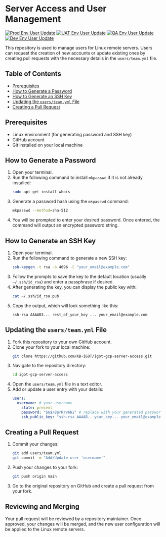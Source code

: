 # Server Access and User Management

[![Prod Env User Update](https://github.com/KB-iGOT/igot-gcp-server-access/actions/workflows/prod.yml/badge.svg)](https://github.com/KB-iGOT/igot-gcp-server-access/actions/workflows/prod.yml)
[![UAT Env User Update](https://github.com/KB-iGOT/igot-gcp-server-access/actions/workflows/uat.yml/badge.svg)](https://github.com/KB-iGOT/igot-gcp-server-access/actions/workflows/uat.yml)
[![QA Env User Update](https://github.com/KB-iGOT/igot-gcp-server-access/actions/workflows/qa.yml/badge.svg)](https://github.com/KB-iGOT/igot-gcp-server-access/actions/workflows/qa.yml)
[![Dev Env User Update](https://github.com/KB-iGOT/igot-gcp-server-access/actions/workflows/dev.yml/badge.svg)](https://github.com/KB-iGOT/igot-gcp-server-access/actions/workflows/dev.yml)

This repository is used to manage users for Linux remote servers. Users can request the creation of new accounts or update existing ones by creating pull requests with the necessary details in the `users/team.yml` file.

## Table of Contents

- [Prerequisites](#prerequisites)
- [How to Generate a Password](#how-to-generate-a-password)
- [How to Generate an SSH Key](#how-to-generate-an-ssh-key)
- [Updating the `users/team.yml` File](#updating-the-usersteamyml-file)
- [Creating a Pull Request](#creating-a-pull-request)

## Prerequisites

- Linux environment (for generating password and SSH key)
- GitHub account
- Git installed on your local machine

## How to Generate a Password

1. Open your terminal.
2. Run the following command to install `mkpasswd` if it is not already installed:
    ```sh
    sudo apt-get install whois
    ```
3. Generate a password hash using the `mkpasswd` command:
    ```sh
    mkpasswd --method=sha-512
    ```
4. You will be prompted to enter your desired password. Once entered, the command will output an encrypted password string.

## How to Generate an SSH Key

1. Open your terminal.
2. Run the following command to generate a new SSH key:
    ```sh
    ssh-keygen -t rsa -b 4096 -C "your_email@example.com"
    ```
3. Follow the prompts to save the key to the default location (usually `~/.ssh/id_rsa`) and enter a passphrase if desired.
4. After generating the key, you can display the public key with:
    ```sh
    cat ~/.ssh/id_rsa.pub
    ```
5. Copy the output, which will look something like this:
    ```
    ssh-rsa AAAAB3... rest_of_your_key ... your_email@example.com
    ```

## Updating the `users/team.yml` File

1. Fork this repository to your own GitHub account.
2. Clone your fork to your local machine:
    ```sh
    git clone https://github.com/KB-iGOT/igot-gcp-server-access.git
    ```
3. Navigate to the repository directory:
    ```sh
    cd igot-gcp-server-access
    ```
4. Open the `users/team.yml` file in a text editor.
5. Add or update a user entry with your details:
    ```yaml
    users:
      username: # your username
        state: present
        password: "$6$/BprRrv6N2" # replace with your generated password hash
        ssh_public_key: "ssh-rsa AAAAB...your_key... your_email@example.com"
    ```

## Creating a Pull Request

1. Commit your changes:
    ```sh
    git add users/team.yml
    git commit -m "Add/Update user 'username'"
    ```
2. Push your changes to your fork:
    ```sh
    git push origin main
    ```
3. Go to the original repository on GitHub and create a pull request from your fork.

## Reviewing and Merging

Your pull request will be reviewed by a repository maintainer. Once approved, your changes will be merged, and the new user configuration will be applied to the Linux remote servers.


